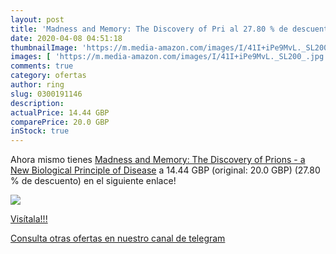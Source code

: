 ```yaml
---
layout: post
title: 'Madness and Memory: The Discovery of Pri al 27.80 % de descuento'
date: 2020-04-08 04:51:18
thumbnailImage: 'https://m.media-amazon.com/images/I/41I+iPe9MvL._SL200_.jpg'
images: [ 'https://m.media-amazon.com/images/I/41I+iPe9MvL._SL200_.jpg' ]
comments: true
category: ofertas
author: ring
slug: 0300191146
description:
actualPrice: 14.44 GBP
comparePrice: 20.0 GBP
inStock: true
---
```


Ahora mismo tienes [Madness and Memory: The Discovery of Prions - a New Biological Principle of Disease](https://www.amazon.com/dp/0300191146/?tag=redken08-20) a 14.44 GBP (original: 20.0 GBP) (27.80 %  de descuento) en el siguiente enlace!

[![](https://m.media-amazon.com/images/I/41I+iPe9MvL._SL200_.jpg)](https://www.amazon.com/dp/0300191146/?tag=redken08-20)

[Visítala!!!](https://www.amazon.com/dp/0300191146/?tag=redken08-20)

[Consulta otras ofertas en nuestro canal de telegram](https://t.me/s/ofertas25)
